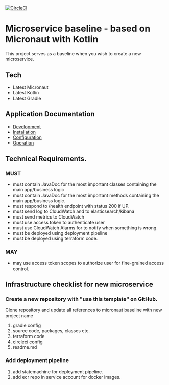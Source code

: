 [![CircleCI](https://circleci.com/gh/nsbno/trafficinfo-legocity-server.svg?style=svg&circle-token=67eb02d828d5a7e61e775f7840c387cc5be36dca)](https://circleci.com/gh/nsbno/trafficinfo-legocity-server)

# Microservice baseline - based on Micronaut with Kotlin
This project serves as a baseline when you wish to create a new microservice. 

## Tech
- Latest Micronaut
- Latest Kotlin
- Latest Gradle

## Application Documentation
- [Development](/docs/development.md)
- [Installation](/docs/installation.md)
- [Configuration](/docs/configuration.md)
- [Operation](/docs/operation.md)

## Technical Requirements.
### MUST
- must contain JavaDoc for the most important classes containing the main app/business logic
- must contain JavaDoc for the most important methods containing the main app/business logic.
- must respond to /health endpoint with status 200 if UP.
- must send log to CloudWatch and to elasticsearch/kibana
- must send metrics to CloudWatch
- must use access token to authenticate user
- must use CloudWatch Alarms for to notify when something is wrong.
- must be deployed using deployment pipeline
- must be deployed using terraform code.

### MAY
- may use access token scopes to authorize user for fine-grained access control.

## Infrastructure checklist for new microservice
### Create a new repository with "use this template" on GitHub.  
Clone repository and update all references to micronaut baseline with new project name
   1. gradle config
   2. source code, packages, classes etc.
   3. terraform code
   4. circleci config
   5. readme.md
 
### Add deployment pipeline 
   1. add statemachine for deployment pipeline.
   2. add ecr repo in service account for docker images.
